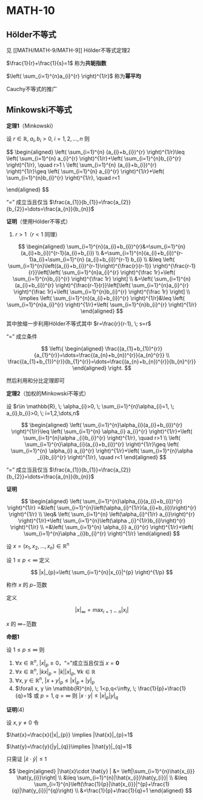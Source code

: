 # MATH-10

## Hölder不等式

见 [[MATH/MATH-9/MATH-9]] Hölder不等式定理2

$\frac{1}{r}+\frac{1}{s}=1$ 称为**共轭指数**

$\left( \sum_{i=1}^{n}a_{i}^{r} \right)^{1/r}$ 称为**幂平均**

Cauchy不等式的推广

## Minkowski不等式

**定理1**（Minkowski）

设 $r\in \mathbb{R}, \; a_{i}, b_{i} > 0, \; i = 1, 2, \dots , n$ 则

$$
\begin{aligned}
\left( \sum_{i=1}^{n} (a_{i}+b_{i})^{r} \right)^{1/r}\leq
\left( \sum_{i=1}^{n} a_{i}^{r} \right)^{1/r}+\left( \sum_{i=1}^{n}b_{i}^{r} \right)^{1/r},  \quad r>1
\\
\left( \sum_{i=1}^{n} (a_{i}+b_{i})^{r} \right)^{1/r}\geq
\left( \sum_{i=1}^{n} a_{i}^{r} \right)^{1/r}+\left( \sum_{i=1}^{n}b_{i}^{r} \right)^{1/r},  \quad r<1

\end{aligned}
$$

“=” 成立当且仅当 $\frac{a_{1}}{b_{1}}=\frac{a_{2}}{b_{2}}=\dots=\frac{a_{n}}{b_{n}}$

**证明**（使用Hölder不等式）

1. $r>1$（$r<1$ 同理）

$$
\begin{aligned}
\sum_{i=1}^{n}(a_{i}+b_{i})^{r}&=\sum_{i=1}^{n} (a_{i}+b_{i})^{r-1}(a_{i}+b_{i})
\\
&=\sum_{i=1}^{n}(a_{i}+b_{i})^{r-1}a_{i}+\sum_{i=1}^{n} (a_{i}+b_{i})^{r-1} b_{i}
\\
&\leq \left( \sum_{i=1}^{n}\left((a_{i}+b_{i})^{r-1}\right)^{\frac{r}{r-1}} \right)^{\frac{r-1}{r}}\left[\left( \sum_{i=1}^{n}a_{i}^{r} \right)^{\frac 1r}+\left( \sum_{i=1}^{n}b_{i}^{r} \right)^{\frac 1r} \right]
\\
&=\left( \sum_{i=1}^{n}(a_{i}+b_{i})^{r} \right)^{\frac{r-1}{r}}\left[\left( \sum_{i=1}^{n}a_{i}^{r} \right)^{\frac 1r}+\left( \sum_{i=1}^{n}b_{i}^{r} \right)^{\frac 1r} \right]
\\
\implies
\left( \sum_{i=1}^{n}(a_{i}+b_{i})^{r} \right)^{1/r}&\leq \left( \sum_{i=1}^{n}a_{i}^{r} \right)^{1/r}+\left( \sum_{i=1}^{n}b_{i}^{r} \right)^{1/r}
\end{aligned}
$$

其中放缩一步利用Hölder不等式其中 $r=\frac{r}{r-1}, \; s=r$

“=” 成立条件

$$
\left\{
\begin{aligned}
\frac{(a_{1}+b_{1})^{r}}{a_{1}^{r}}=\dots=\frac{(a_{n}+b_{n})^{r}}{a_{n}^{r}}
\\
\frac{(a_{1}+b_{1})^{r}}{b_{1}^{r}}=\dots=\frac{(a_{n}+b_{n})^{r}}{b_{n}^{r}}
\end{aligned}
\right.
$$

然后利用和分比定理即可

**定理2**（加权的Minkowski不等式）

设 $r\in \mathbb{R}, \; \alpha_{i}>0, \; \sum_{i=1}^{n}\alpha_{i}=1, \; a_{i},b_{i}>0, \; i=1,2,\dots,n$

$$
\begin{aligned}
\left( \sum_{i=1}^{n}\alpha_{i}(a_{i}+b_{i})^{r} \right)^{1/r}\leq
\left( \sum_{i=1}^{n} \alpha_{i} a_{i}^{r} \right)^{1/r}+\left( \sum_{i=1}^{n}\alpha _{i}b_{i}^{r} \right)^{1/r}, \quad r>1
\\
\left( \sum_{i=1}^{n}\alpha_{i}(a_{i}+b_{i})^{r} \right)^{1/r}\geq
\left( \sum_{i=1}^{n} \alpha_{i} a_{i}^{r} \right)^{1/r}+\left( \sum_{i=1}^{n}\alpha _{i}b_{i}^{r} \right)^{1/r}, \quad r<1
\end{aligned}
$$

“=” 成立当且仅当 $\frac{a_{1}}{b_{1}}=\frac{a_{2}}{b_{2}}=\dots=\frac{a_{n}}{b_{n}}$

**证明**

$$
\begin{aligned}
\left( \sum_{i=1}^{n}\alpha_{i}(a_{i}+b_{i})^{r} \right)^{1/r}
=&\left( \sum_{i=1}^{n}\left(\alpha_{i}^{1/r}(a_{i}+b_{i})\right)^{r} \right)^{1/r}
\\
\leq&
\left( \sum_{i=1}^{n} \left(\alpha_{i}^{1/r} a_{i}\right)^{r} \right)^{1/r}+\left( \sum_{i=1}^{n}\left(\alpha _{i}^{1/r}b_{i}\right)^{r} \right)^{1/r}
\\
=&\left( \sum_{i=1}^{n} \alpha_{i} a_{i}^{r} \right)^{1/r}+\left( \sum_{i=1}^{n}\alpha _{i}b_{i}^{r} \right)^{1/r}
\end{aligned}
$$

设 $x=(x_{1},x_{2},\dots,x_{n})\in \mathbb{R}^{n}$

设 $1\leq p<\infty$ 定义

$$
|x|_{p}=\left( \sum_{i=1}^{n}|x_{i}|^{p} \right)^{1/p}
$$

称作 $x$ 的 $p-$范数

定义

$$
|x|_{\infty}=\max_{i=1\sim n} |x_{i}|
$$

$x$ 的 $\infty-$范数

**命题1**

设 $1\leq p\leq \infty$ 则

1. $\forall x \in \mathbb{R}^{n}, \; |x|_{p}\geq 0$，“=”成立当且仅当 $x=\mathbf{0}$
2. $\forall x \in \mathbb{R}^{n}, \;|kx|_{p}=|k||x|_{p}, \; \forall k \in \mathbb{R}$
3. $\forall x,y \in \mathbb{R}^{n}, \; |x+y|_{p}\leq |x|_{p}+|y|_{p}$
4. $\forall x, y \in \mathbb{R}^{n}, \; 1<p,q<\infty, \; \frac{1}{p}+\frac{1}{q}=1$ 或 $p=1,q=\infty$ 则 $|x\cdot y|\leq|x|_{p}|y|_{q}$

**证明**(4)

设 $x,y\neq {0}$ 令

$\hat{x}=\frac{x}{|x|_{p}} \implies |\hat{x}|_{p}=1$

$\hat{y}=\frac{y}{|y|_{q}}\implies |\hat{y}|_{q}=1$

只需证 $|\hat{x}\cdot\hat{y}|\leq 1$

$$
\begin{aligned}
|\hat{x}\cdot \hat{y} | &= \left|\sum_{i=1}^{n}\hat{x_{i}} \hat{y_{i}}\right|
\\
&\leq \sum_{i=1}^{n}|\hat{x_{i}}\hat{y_{i}}|
\\
&\leq \sum_{i=1}^{n}\left(\frac{1}{p}|\hat{x_{i}}|^{p}+\frac{1}{q}|\hat{y_{i}}|^{q}\right)
\\
&=\frac{1}{p}+\frac{1}{q}=1
\end{aligned}
$$

